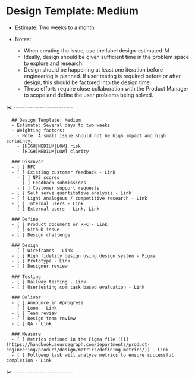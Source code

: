 # Design Template: Medium

- Estimate: Two weeks to a month
- Notes:

  - When creating the issue, use the label design-estimated-M
  - Ideally, design should be given sufficient time in the problem space to explore and research.
  - Design should be happening at least one iteration before engineering is planned. If user testing is required before or after design, this should be factored into the design time.
  - These efforts require close collaboration with the Product Manager to scope and define the user problems being solved.

✂️ -------------------------

```markdown:
  ## Design Template: Medium
  - Estimate: Several days to two weeks
  - Weighting factors:
    - Note: A small issue should not be high impact and high certainty.
    - [HIGH|MEDIUM|LOW] risk
    - [HIGH|MEDIUM|LOW] clarity

  ### Discover
  - [ ] RFC
  - [ ] Existing customer feedback - Link
    - [ ] NPS scores
    - [ ] Feedback submissions
    - [ ] Customer support requests
  - [ ] Self serve quantitative analysis - Link
  - [ ] Light Analogous / competitive research - Link
  - [ ] Internal users - Link
  - [ ] External users - Link, Link

  ### Define
  - [ ] Product document or RFC - Link
  - [ ] Github issue
  - [ ] Design challenge

  ### Design
  - [ ] Wireframes - Link
  - [ ] High fidelity design using design system - Figma
  - [ ] Prototype - Link
  - [ ] Designer review

  ### Testing
  - [ ] Hallway testing - Link
  - [ ] Usertesting.com task based evaluation - Link

  ### Deliver
  - [ ] Announce in #progress
  - [ ] Loom - Link
  - [ ] Team review
  - [ ] Design team review
  - [ ] QA - Link

  ### Measure
  - [ ] Metrics defined in the Figma file ([i](https://handbook.sourcegraph.com/departments/product-engineering/product/design/metrics/defining-metrics/)) - Link
  - [ ] Followup task will analyze metrics to ensure successful completion - Link
```

✂️ -------------------------
